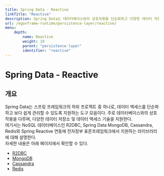 ```yaml
---
title: Spring Data - Reactive
linkTitle: "Reactive"
description: Spring Data는 데이터베이스와의 상호작용을 단순화하고 다양한 데이터 저장소 기술을 지원하는 하위 프로젝트로, Reactive 프로그래밍과의 연동을 지원한다. 이를 통해 NoSQL 데이터베이스인 R2DBC, MongoDB, Cassandra, Redis와의 비동기적 데이터 처리 기능을 제공한다. 전자정부 표준프레임워크에서도 이와 관련된 라이브러리를 지원한다.
url: /egovframe-runtime/persistence-layer/reactive/
menu:
    depth:
        name: Reactive
        weight: 10
        parent: "persistence-layer"
        identifier: "reactive"
---
```

# Spring Data - Reactive

## 개요

 Spring Data는 스프링 프레임워크의 하위 프로젝트 중 하나로, 데이터 액세스를 단순화하고 보다 쉽게 관리할 수 있도록 지원하는 도구 모음이다. 주로 데이터베이스와의 상호 작용을 다루며, 다양한 데이터 저장소 및 데이터 액세스 기술을 지원한다.  
여기서는 NoSQL 데이터베이스인 R2DBC, Spring Data MongoDB, Cassandra, Redis와 Spring Reactive 연동에 전자정부 표준프레임워크에서 지원하는 라이브러리에 대해 설명한다.  
자세한 내용은 아래 페이지에서 확인할 수 있다.

- [R2DBC](./reactive-r2dbc.md)
- [MongoDB](./reactive-mongodb.md)
- [Cassandra](./reactive-cassandra.md)
- [Redis](./reactive-redis.md)
